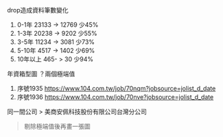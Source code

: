 drop造成資料筆數變化
1. 0-1年 23133 -> 12769 少45%
2. 1-3年 20238 -> 9202 少55%
3. 3-5年 11234 -> 3081 少73%
4. 5-10年 4517 -> 1402 少69%
5. 10年以上 465- > 30 少94%

年資箱型圖
？兩個極端值
1. 序號1935
https://www.104.com.tw/job/70nqm?jobsource=jolist_d_date
2. 序號1936
https://www.104.com.tw/job/70nve?jobsource=jolist_d_date

同一間公司 > 美商安佩科技股份有限公司台灣分公司

> 剔除極端值後再畫一張圖
